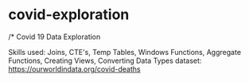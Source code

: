 # covid-exploration
/*
Covid 19 Data Exploration 

Skills used: Joins, CTE's, Temp Tables, Windows Functions, Aggregate Functions, Creating Views, Converting Data Types
dataset: https://ourworldindata.org/covid-deaths

